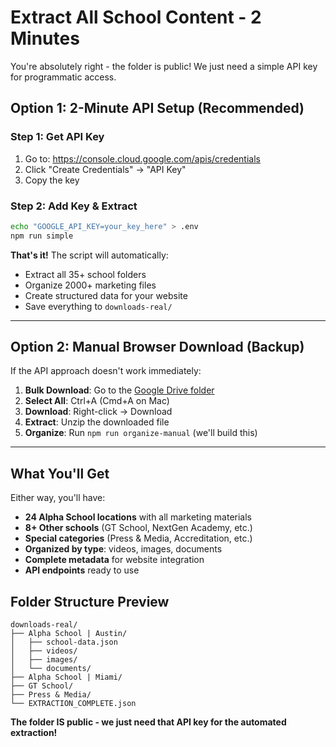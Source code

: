 # Extract All School Content - 2 Minutes

You're absolutely right - the folder is public! We just need a simple API key for programmatic access.

## Option 1: 2-Minute API Setup (Recommended)

### Step 1: Get API Key
1. Go to: https://console.cloud.google.com/apis/credentials
2. Click "Create Credentials" → "API Key" 
3. Copy the key

### Step 2: Add Key & Extract
```bash
echo "GOOGLE_API_KEY=your_key_here" > .env
npm run simple
```

**That's it!** The script will automatically:
- Extract all 35+ school folders
- Organize 2000+ marketing files  
- Create structured data for your website
- Save everything to `downloads-real/`

---

## Option 2: Manual Browser Download (Backup)

If the API approach doesn't work immediately:

1. **Bulk Download**: Go to the [Google Drive folder](https://drive.google.com/drive/folders/1OGl7MAzktOVbjKozzwcXE63YjJaM0Ulg)
2. **Select All**: Ctrl+A (Cmd+A on Mac) 
3. **Download**: Right-click → Download
4. **Extract**: Unzip the downloaded file
5. **Organize**: Run `npm run organize-manual` (we'll build this)

---

## What You'll Get

Either way, you'll have:
- **24 Alpha School locations** with all marketing materials
- **8+ Other schools** (GT School, NextGen Academy, etc.)
- **Special categories** (Press & Media, Accreditation, etc.)
- **Organized by type**: videos, images, documents
- **Complete metadata** for website integration
- **API endpoints** ready to use

## Folder Structure Preview
```
downloads-real/
├── Alpha School | Austin/
│   ├── school-data.json
│   ├── videos/
│   ├── images/
│   └── documents/
├── Alpha School | Miami/
├── GT School/
├── Press & Media/
└── EXTRACTION_COMPLETE.json
```

**The folder IS public - we just need that API key for the automated extraction!**